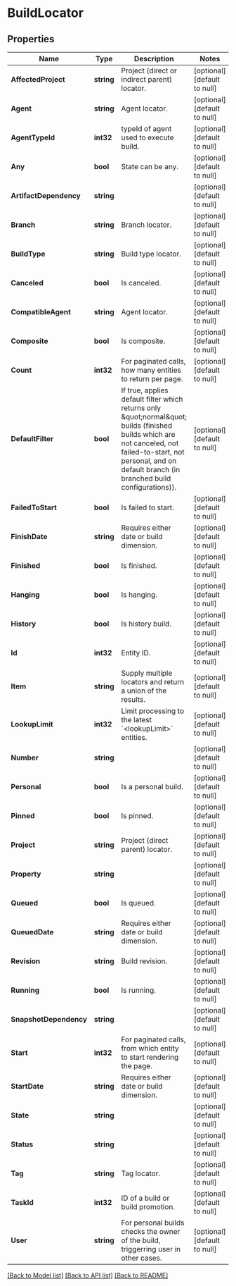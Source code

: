 # BuildLocator

## Properties
Name | Type | Description | Notes
------------ | ------------- | ------------- | -------------
**AffectedProject** | **string** | Project (direct or indirect parent) locator. | [optional] [default to null]
**Agent** | **string** | Agent locator. | [optional] [default to null]
**AgentTypeId** | **int32** | typeId of agent used to execute build. | [optional] [default to null]
**Any** | **bool** | State can be any. | [optional] [default to null]
**ArtifactDependency** | **string** |  | [optional] [default to null]
**Branch** | **string** | Branch locator. | [optional] [default to null]
**BuildType** | **string** | Build type locator. | [optional] [default to null]
**Canceled** | **bool** | Is canceled. | [optional] [default to null]
**CompatibleAgent** | **string** | Agent locator. | [optional] [default to null]
**Composite** | **bool** | Is composite. | [optional] [default to null]
**Count** | **int32** | For paginated calls, how many entities to return per page. | [optional] [default to null]
**DefaultFilter** | **bool** | If true, applies default filter which returns only \&quot;normal\&quot; builds (finished builds which are not canceled, not failed-to-start, not personal, and on default branch (in branched build configurations)). | [optional] [default to null]
**FailedToStart** | **bool** | Is failed to start. | [optional] [default to null]
**FinishDate** | **string** | Requires either date or build dimension. | [optional] [default to null]
**Finished** | **bool** | Is finished. | [optional] [default to null]
**Hanging** | **bool** | Is hanging. | [optional] [default to null]
**History** | **bool** | Is history build. | [optional] [default to null]
**Id** | **int32** | Entity ID. | [optional] [default to null]
**Item** | **string** | Supply multiple locators and return a union of the results. | [optional] [default to null]
**LookupLimit** | **int32** | Limit processing to the latest &#x60;&lt;lookupLimit&gt;&#x60; entities. | [optional] [default to null]
**Number** | **string** |  | [optional] [default to null]
**Personal** | **bool** | Is a personal build. | [optional] [default to null]
**Pinned** | **bool** | Is pinned. | [optional] [default to null]
**Project** | **string** | Project (direct parent) locator. | [optional] [default to null]
**Property** | **string** |  | [optional] [default to null]
**Queued** | **bool** | Is queued. | [optional] [default to null]
**QueuedDate** | **string** | Requires either date or build dimension. | [optional] [default to null]
**Revision** | **string** | Build revision. | [optional] [default to null]
**Running** | **bool** | Is running. | [optional] [default to null]
**SnapshotDependency** | **string** |  | [optional] [default to null]
**Start** | **int32** | For paginated calls, from which entity to start rendering the page. | [optional] [default to null]
**StartDate** | **string** | Requires either date or build dimension. | [optional] [default to null]
**State** | **string** |  | [optional] [default to null]
**Status** | **string** |  | [optional] [default to null]
**Tag** | **string** | Tag locator. | [optional] [default to null]
**TaskId** | **int32** | ID of a build or build promotion. | [optional] [default to null]
**User** | **string** | For personal builds checks the owner of the build, triggerring user in other cases. | [optional] [default to null]

[[Back to Model list]](../README.md#documentation-for-models) [[Back to API list]](../README.md#documentation-for-api-endpoints) [[Back to README]](../README.md)


